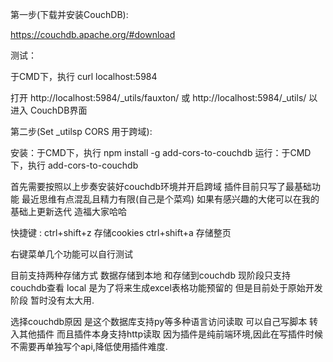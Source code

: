 第一步(下载并安装CouchDB):

https://couchdb.apache.org/#download

测试：

于CMD下，执行 curl localhost:5984

打开 http://localhost:5984/_utils/fauxton/ 或 http://localhost:5984/_utils/ 以进入 CouchDB界面

第二步(Set _utilsp CORS 用于跨域):

安装：于CMD下，执行 npm install -g add-cors-to-couchdb
运行：于CMD下，执行 add-cors-to-couchdb


首先需要按照以上步奏安装好couchdb环境并开启跨域  插件目前只写了最基础功能 最近思维有点混乱且精力有限(自己是个菜鸡) 如果有感兴趣的大佬可以在我的基础上更新迭代 造福大家哈哈

快捷键 : ctrl+shift+z 存储cookies  ctrl+shift+a 存储整页  

右键菜单几个功能可以自行测试 

目前支持两种存储方式  数据存储到本地 和存储到couchdb   现阶段只支持couchdb查看 local 是为了将来生成excel表格功能预留的   但是目前处于原始开发阶段  暂时没有太大用.

选择couchdb原因 是这个数据库支持py等多种语言访问读取  可以自己写脚本 转入其他插件 而且插件本身支持http读取  因为插件是纯前端环境,因此在写插件时候不需要再单独写个api,降低使用插件难度.
